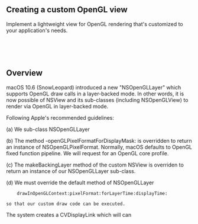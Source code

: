 ## Creating a custom OpenGL view

Implement a lightweight view for OpenGL rendering that's customized to your application's needs.

<br />
<br />
<br />

## Overview

macOS 10.6 (SnowLeopard) introduced a new "NSOpenGLLayer" which supports OpenGL draw calls in a layer-backed mode. In other words, it is now possible of NSView and its sub-classes (including NSOpenGLView) to render via OpenGL in layer-backed mode.

Following Apple's recommended guidelines:

(a) We sub-class NSOpenGLLayer

(b) The method -openGLPixelFormatForDisplayMask: is overridden to return an instance of NSOpenGLPixelFormat.
    Normally, macOS defaults to OpenGL fixed function pipeline. We will request for an OpenGL core profile.

(c) The makeBackingLayer method of the custom NSView is overriden to return an instance of our NSOpenGLLayer sub-class.

(d) We must override the default method of NSOpenGLLayer

        drawInOpenGLContext:pixelFormat:forLayerTime:displayTime:

    so that our custom draw code can be executed.

The system creates a CVDisplayLink which will can 

